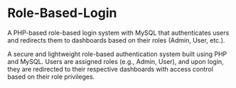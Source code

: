 # Role-Based-Login
A PHP-based role-based login system with MySQL that authenticates users and redirects them to dashboards based on their roles (Admin, User, etc.).

A secure and lightweight role-based authentication system built using PHP and MySQL. Users are assigned roles (e.g., Admin, User), and upon login, they are redirected to their respective dashboards with access control based on their role privileges.

